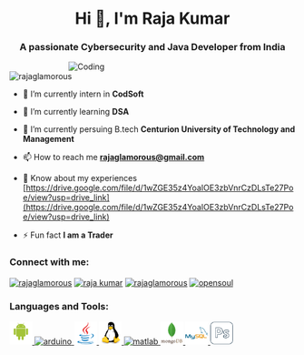 <h1 align="center">Hi 👋, I'm Raja Kumar</h1>
<h3 align="center">A passionate Cybersecurity and Java Developer from India</h3>
<img align="right" alt="Coding" width="400" src="https://ibb.co/C93P1JD">

<p align="left"> <img src="https://komarev.com/ghpvc/?username=rajaglamorous&label=Profile%20views&color=0e75b6&style=flat" alt="rajaglamorous" /> </p>

- 🔭 I’m currently intern in **CodSoft**

- 🌱 I’m currently learning **DSA**

- 👯 I’m currently persuing B.tech **Centurion University of Technology and Management**

- 📫 How to reach me **rajaglamorous@gmail.com**

- 📄 Know about my experiences [https://drive.google.com/file/d/1wZGE35z4YoaIOE3zbVnrCzDLsTe27Poe/view?usp=drive_link](https://drive.google.com/file/d/1wZGE35z4YoaIOE3zbVnrCzDLsTe27Poe/view?usp=drive_link)

- ⚡ Fun fact **I am a Trader**

<h3 align="left">Connect with me:</h3>
<p align="left">
<a href="https://twitter.com/rajaglamorous" target="blank"><img align="center" src="https://raw.githubusercontent.com/rahuldkjain/github-profile-readme-generator/master/src/images/icons/Social/twitter.svg" alt="rajaglamorous" height="30" width="40" /></a>
<a href="https://linkedin.com/in/raja-kumar0" target="blank"><img align="center" src="https://raw.githubusercontent.com/rahuldkjain/github-profile-readme-generator/master/src/images/icons/Social/linked-in-alt.svg" alt="raja kumar" height="30" width="40" /></a>
<a href="https://instagram.com/rajaglamorous" target="blank"><img align="center" src="https://raw.githubusercontent.com/rahuldkjain/github-profile-readme-generator/master/src/images/icons/Social/instagram.svg" alt="rajaglamorous" height="30" width="40" /></a>
<a href="https://www.youtube.com/c/opensoul trader" target="blank"><img align="center" src="https://raw.githubusercontent.com/rahuldkjain/github-profile-readme-generator/master/src/images/icons/Social/youtube.svg" alt="opensoul" height="30" width="40" /></a>
</p>

<h3 align="left">Languages and Tools:</h3>
<p align="left"> <a href="https://developer.android.com" target="_blank" rel="noreferrer"> <img src="https://raw.githubusercontent.com/devicons/devicon/master/icons/android/android-original-wordmark.svg" alt="android" width="40" height="40"/> </a> <a href="https://www.arduino.cc/" target="_blank" rel="noreferrer"> <img src="https://cdn.worldvectorlogo.com/logos/arduino-1.svg" alt="arduino" width="40" height="40"/> </a> <a href="https://www.java.com" target="_blank" rel="noreferrer"> <img src="https://raw.githubusercontent.com/devicons/devicon/master/icons/java/java-original.svg" alt="java" width="40" height="40"/> </a> <a href="https://www.linux.org/" target="_blank" rel="noreferrer"> <img src="https://raw.githubusercontent.com/devicons/devicon/master/icons/linux/linux-original.svg" alt="linux" width="40" height="40"/> </a> <a href="https://www.mathworks.com/" target="_blank" rel="noreferrer"> <img src="https://upload.wikimedia.org/wikipedia/commons/2/21/Matlab_Logo.png" alt="matlab" width="40" height="40"/> </a> <a href="https://www.mongodb.com/" target="_blank" rel="noreferrer"> <img src="https://raw.githubusercontent.com/devicons/devicon/master/icons/mongodb/mongodb-original-wordmark.svg" alt="mongodb" width="40" height="40"/> </a> <a href="https://www.mysql.com/" target="_blank" rel="noreferrer"> <img src="https://raw.githubusercontent.com/devicons/devicon/master/icons/mysql/mysql-original-wordmark.svg" alt="mysql" width="40" height="40"/> </a> <a href="https://www.photoshop.com/en" target="_blank" rel="noreferrer"> <img src="https://raw.githubusercontent.com/devicons/devicon/master/icons/photoshop/photoshop-line.svg" alt="photoshop" width="40" height="40"/> </a> </p>

